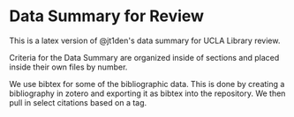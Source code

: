 # Data Summary for Review 

This is a latex version of @jt1den's data summary for UCLA Library review.

Criteria for the Data Summary are organized inside of sections and placed inside their own files by number. 

We use bibtex for some of the bibliographic data. This is done by creating a bibliography in zotero and exporting it as bibtex into the repository. We then pull in select citations based on a tag.
